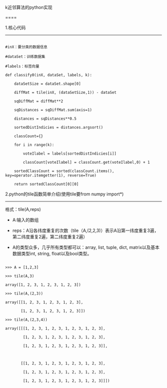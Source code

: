 k近邻算法的python实现

==== 



1.核心代码

---

```

#inX：要分类的数据信息

#dataSet：训练数据集

#labels：标签向量

def classify0(inX, dataSet, labels, k):

    dataSetSize = dataSet.shape[0]

    diffMat = tile(inX, (dataSetSize,1)) - dataSet

    sqDiffMat = diffMat**2

    sqDistances = sqDiffMat.sum(axis=1)

    distances = sqDistances**0.5

    sortedDistIndicies = distances.argsort()    

    classCount={}          

    for i in range(k):

        voteIlabel = labels[sortedDistIndicies[i]]

        classCount[voteIlabel] = classCount.get(voteIlabel,0) + 1

    sortedClassCount = sorted(classCount.items(), key=operator.itemgetter(1), reverse=True)

    return sortedClassCount[0][0]

```

2.python的tile函数简单介绍(使用tile要from numpy import*)

---

格式：tile(A,reps)

* A:输入的数组<br>

* reps：A沿各纬度重复的次数（tile（A,(2,2,3)）表示A沿第一纬度重复3遍，第二纬度重复2遍，第二纬度重复2遍）<br>

* A的类型众多，几乎所有类型都可以：array, list, tuple, dict, matrix以及基本数据类型int, string, float以及bool类型。

```

>>> A = [1,2,3]

>>> tile(A,3)

array([1, 2, 3, 1, 2, 3, 1, 2, 3])

>>> tile(A,(2,3))

array([[1, 2, 3, 1, 2, 3, 1, 2, 3],

       [1, 2, 3, 1, 2, 3, 1, 2, 3]])

>>> tile(A,(2,3,4))

array([[[1, 2, 3, 1, 2, 3, 1, 2, 3, 1, 2, 3],

        [1, 2, 3, 1, 2, 3, 1, 2, 3, 1, 2, 3],

        [1, 2, 3, 1, 2, 3, 1, 2, 3, 1, 2, 3]],



       [[1, 2, 3, 1, 2, 3, 1, 2, 3, 1, 2, 3],

        [1, 2, 3, 1, 2, 3, 1, 2, 3, 1, 2, 3],

        [1, 2, 3, 1, 2, 3, 1, 2, 3, 1, 2, 3]]])

```




